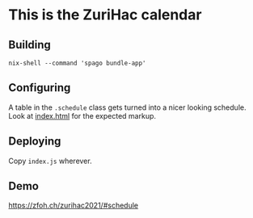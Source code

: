 # This is the ZuriHac calendar

## Building

    nix-shell --command 'spago bundle-app'

## Configuring

A table in the `.schedule` class gets turned into a nicer looking schedule.
Look at [index.html](#file-index-html) for the expected markup.

## Deploying

Copy `index.js` wherever.

## Demo

<https://zfoh.ch/zurihac2021/#schedule>

